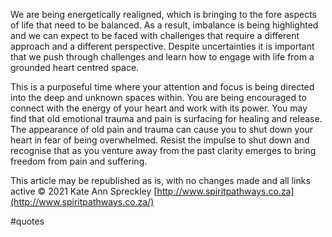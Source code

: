 We are being energetically realigned, which is bringing to the fore aspects of life that need to be balanced. As a result, imbalance is being highlighted and we can expect to be faced with challenges that require a different approach and a different perspective. Despite uncertainties it is important that we push through challenges and learn how to engage with life from a grounded heart centred space.

This is a purposeful time where your attention and focus is being directed into the deep and unknown spaces within. You are being encouraged to connect with the energy of your heart and work with its power. You may find that old emotional trauma and pain is surfacing for healing and release. The appearance of old pain and trauma can cause you to shut down your heart in fear of being overwhelmed. Resist the impulse to shut down and recognise that as you venture away from the past clarity emerges to bring freedom from pain and suffering.

This article may be republished as is, with no changes made and all links active © 2021 Kate Ann Spreckley [http://www.spiritpathways.co.za](http://www.spiritpathways.co.za/)

#quotes 
